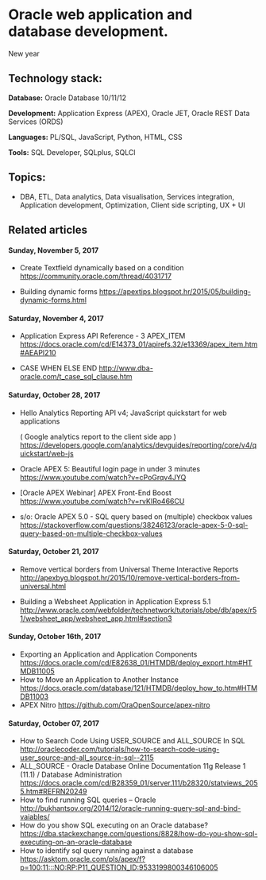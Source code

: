 # Oracle web application and database development.

New year

## Technology stack: 
**Database:** Oracle Database 10/11/12

**Development:** Application Express (APEX), Oracle JET, Oracle REST Data Services (ORDS) 

**Languages:** PL/SQL, JavaScript, Python, HTML, CSS

**Tools:**  SQL Developer, SQLplus, SQLCl 

## Topics:

* DBA, ETL, Data analytics, Data visualisation, Services integration, Application development, Optimization, Client side scripting, UX + UI

## Related articles

#### Sunday, November 5, 2017
* Create Textfield dynamically based on a condition
    https://community.oracle.com/thread/4031717

* Building dynamic forms
    https://apextips.blogspot.hr/2015/05/building-dynamic-forms.html


#### Saturday, November 4, 2017
* Application Express API Reference - 3 APEX_ITEM
    https://docs.oracle.com/cd/E14373_01/apirefs.32/e13369/apex_item.htm#AEAPI210

* CASE WHEN ELSE END
    http://www.dba-oracle.com/t_case_sql_clause.htm

#### Saturday, October 28, 2017
* Hello Analytics Reporting API v4; JavaScript quickstart for web applications

    ( Google analytics report to the client side app )
    https://developers.google.com/analytics/devguides/reporting/core/v4/quickstart/web-js

* Oracle APEX 5: Beautiful login page in under 3 minutes
    https://www.youtube.com/watch?v=cPoGrqv4JYQ


* [Oracle APEX Webinar] APEX Front-End Boost
    https://www.youtube.com/watch?v=rvKIRo466CU

* s/o: Oracle APEX 5.0 - SQL query based on (multiple) checkbox values
    https://stackoverflow.com/questions/38246123/oracle-apex-5-0-sql-query-based-on-multiple-checkbox-values

#### Saturday, October 21, 2017
* Remove vertical borders from Universal Theme Interactive Reports
    http://apexbyg.blogspot.hr/2015/10/remove-vertical-borders-from-universal.html

* Building a Websheet Application in Application Express 5.1
	http://www.oracle.com/webfolder/technetwork/tutorials/obe/db/apex/r51/websheet_app/websheet_app.html#section3

#### Sunday, October 16th, 2017
* Exporting an Application and Application Components
    https://docs.oracle.com/cd/E82638_01/HTMDB/deploy_export.htm#HTMDB11005
* How to Move an Application to Another Instance
    https://docs.oracle.com/database/121/HTMDB/deploy_how_to.htm#HTMDB11003
* APEX Nitro
    https://github.com/OraOpenSource/apex-nitro
    
#### Saturday, October 07, 2017
* How to Search Code Using USER_SOURCE and ALL_SOURCE In SQL
    http://oraclecoder.com/tutorials/how-to-search-code-using-user_source-and-all_source-in-sql--2115
* ALL_SOURCE - Oracle Database Online Documentation 11g Release 1 (11.1) / Database Administration
    https://docs.oracle.com/cd/B28359_01/server.111/b28320/statviews_2055.htm#REFRN20249
* How to find running SQL queries – Oracle
    http://bukhantsov.org/2014/12/oracle-running-query-sql-and-bind-vaiables/
* How do you show SQL executing on an Oracle database?
    https://dba.stackexchange.com/questions/8828/how-do-you-show-sql-executing-on-an-oracle-database
* How to identify sql query running against a database
    https://asktom.oracle.com/pls/apex/f?p=100:11:::NO:RP:P11_QUESTION_ID:9533199800346106005